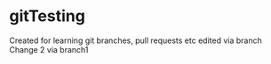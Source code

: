 # gitTesting
Created for learning git branches, pull requests etc
edited via branch
Change 2 via branch1